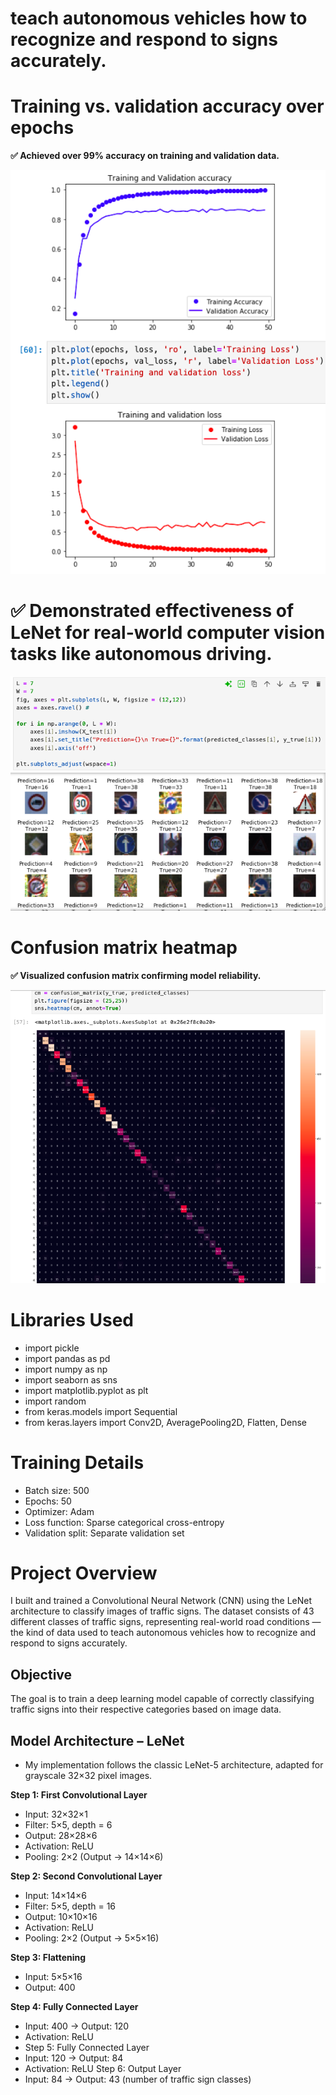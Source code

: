 # teach autonomous vehicles how to recognize and respond to signs accurately.

# Training vs. validation accuracy over epochs

**✅ Achieved over 99% accuracy on training and validation data.**

![accuracy](accuracy.png)

# ✅ Demonstrated effectiveness of LeNet for real-world computer vision tasks like autonomous driving.
![outcome](outcome.png)

# Confusion matrix heatmap 

**✅ Visualized confusion matrix confirming model reliability.** 

![heatmap](heatmap.png)

# Libraries Used
- import pickle
- import pandas as pd
- import numpy as np
- import seaborn as sns
- import matplotlib.pyplot as plt
- import random
- from keras.models import Sequential
- from keras.layers import Conv2D, AveragePooling2D, Flatten, Dense


#  Training Details
- Batch size: 500
- Epochs: 50
- Optimizer: Adam
- Loss function: Sparse categorical cross-entropy
- Validation split: Separate validation set
  



#  Project Overview
I built and trained a Convolutional Neural Network (CNN) using the LeNet architecture to classify images of traffic signs.
The dataset consists of 43 different classes of traffic signs, representing real-world road conditions — the kind of data used to teach autonomous vehicles how to recognize and respond to signs accurately.
##  Objective
The goal is to train a deep learning model capable of correctly classifying traffic signs into their respective categories based on image data.
##  Model Architecture – LeNet
- My implementation follows the classic LeNet-5 architecture, adapted for grayscale 32×32 pixel images.
  
 **Step 1: First Convolutional Layer**
- Input: 32×32×1
- Filter: 5×5, depth = 6
- Output: 28×28×6
- Activation: ReLU
- Pooling: 2×2 (Output → 14×14×6)
  
**Step 2: Second Convolutional Layer**

- Input: 14×14×6
- Filter: 5×5, depth = 16
- Output: 10×10×16
- Activation: ReLU
- Pooling: 2×2 (Output → 5×5×16)
  
**Step 3: Flattening**

- Input: 5×5×16
- Output: 400
  
**Step 4: Fully Connected Layer**

- Input: 400 → Output: 120
- Activation: ReLU
- Step 5: Fully Connected Layer
- Input: 120 → Output: 84
- Activation: ReLU
Step 6: Output Layer
- Input: 84 → Output: 43 (number of traffic sign classes)

